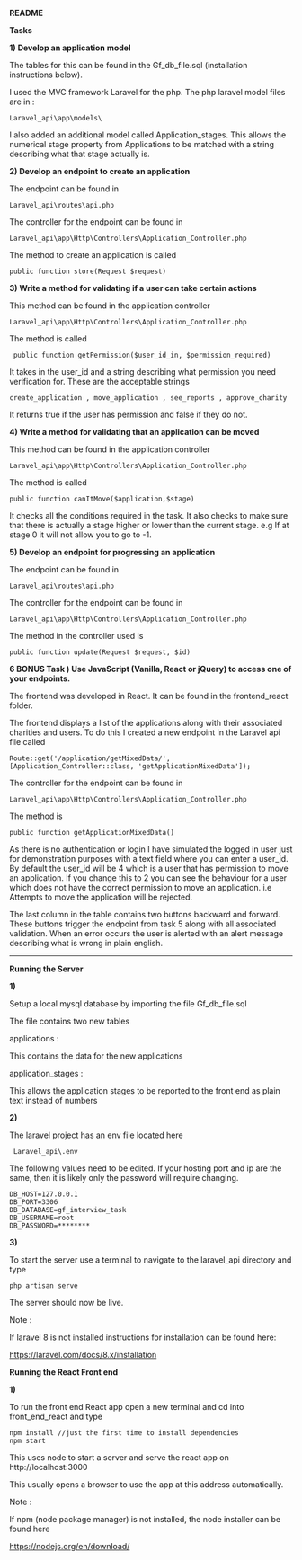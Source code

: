 **README**



**Tasks**



**1) Develop an application model**

The tables for this can be found in the Gf_db_file.sql (installation instructions below). 

I used the MVC framework Laravel for the php.  The php laravel model files are in :

```
Laravel_api\app\models\
```

I also added an additional model called Application_stages.  This allows the numerical stage property from Applications to be matched with a string describing what that stage actually is.



**2) Develop an endpoint to create an application**

The endpoint can be found in 

```
Laravel_api\routes\api.php
```

The controller for the endpoint can be found in

```
Laravel_api\app\Http\Controllers\Application_Controller.php
```

The method to create an application is called

```
public function store(Request $request)
```

**3) Write a method for validating if a user can take certain actions**

This method can be found in the application controller

```
Laravel_api\app\Http\Controllers\Application_Controller.php
```

The method is called    

```
 public function getPermission($user_id_in, $permission_required)
```

It takes in the user_id and a string describing what permission you need verification for.  These are the acceptable strings

```
create_application , move_application , see_reports , approve_charity
```

It returns true if the user has permission and false if they do not.

**4) Write a method for validating that an application can be moved**

This method can be found in the application controller

```
Laravel_api\app\Http\Controllers\Application_Controller.php
```

The method is called    

```
public function canItMove($application,$stage)
```

It checks all the conditions required in the task. It also checks to make sure that there is actually a stage higher or lower than the current stage.  e.g If at stage 0 it will not allow you to go to -1.

**5) Develop an endpoint for progressing an application**

The endpoint can be found in 

```
Laravel_api\routes\api.php
```

The controller for the endpoint can be found in

```
Laravel_api\app\Http\Controllers\Application_Controller.php
```

The method in the controller used is 

```
public function update(Request $request, $id)
```



**6 BONUS Task ) Use JavaScript (Vanilla, React or jQuery) to access one of your endpoints.**

The frontend was developed in React. It can be found in the frontend_react folder.

The frontend displays a list of the applications along with their associated charities and users.  To do this I created a new endpoint in the Laravel api file called 

```
Route::get('/application/getMixedData/', [Application_Controller::class, 'getApplicationMixedData']);
```

The controller for the endpoint can be found in

```
Laravel_api\app\Http\Controllers\Application_Controller.php
```

The method is 

```
public function getApplicationMixedData()
```

As there is no authentication or login I have simulated the logged in user just for demonstration purposes with a text field where you can enter a user_id.  By default the user_id will be 4 which is a user that has permission to move an application. If you change this to 2 you can see the behaviour for a user which does not have the correct permission to move an application. i.e Attempts to move the application will be rejected.

The last column in the table contains two buttons backward and forward.  These buttons trigger the endpoint from task 5 along with all associated validation.  When an error occurs the user is alerted with an alert message describing what is wrong in plain english. 



--------------------



**Running the Server**

**1)**

Setup a local mysql database by importing the file Gf_db_file.sql

The file contains two new tables 

applications : 

This contains the data for the new applications 

application_stages : 

This allows the application stages to be reported to the front end as plain text instead of numbers

**2)**

The laravel project has an env file located here

```
 Laravel_api\.env
```

The following values need to be edited.  If your hosting port and ip are the same, then it is likely only the password will require changing.

```
DB_HOST=127.0.0.1
DB_PORT=3306
DB_DATABASE=gf_interview_task
DB_USERNAME=root
DB_PASSWORD=********
```

**3)**

To start the server use a terminal to navigate to the laravel_api directory and type 

```
php artisan serve 
```

The server should now be live.

Note :

If laravel 8 is not installed instructions for installation can be found here:

https://laravel.com/docs/8.x/installation



**Running the React Front end** 

**1)** 

To run the front end React app open a new terminal and cd into front_end_react and type

```
npm install //just the first time to install dependencies
npm start
```

This uses node to start a server and serve the react app on  http://localhost:3000

This usually opens a browser to use the app at this address automatically.



Note :

If npm (node package manager) is not installed, the node installer can be found here

https://nodejs.org/en/download/







